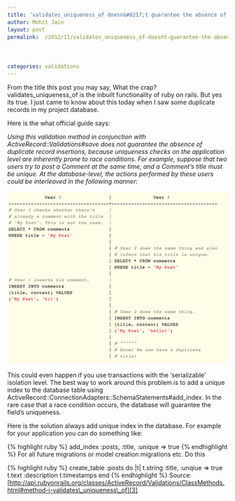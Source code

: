 ```yaml
---
title: 'validates_uniqueness_of doesn&#8217;t guarantee the absence of duplicate record insertions'
author: Mohit Jain
layout: post
permalink:  /2012/11/validates_uniqueness_of-doesnt-guarantee-the-absence-of-duplicate-record-insertions/



categories: validations
---
```


From the title this post you may say, What the crap? validates\_uniqueness\_of is the inbuilt functionality of ruby on rails. But yes its true. I just came to know about this today when I saw some duplicate records in my project database.

Here is the what official guide says:

*Using this validation method in conjunction with ActiveRecord::Validations#save does not guarantee the absence of duplicate record insertions, because uniqueness checks on the application level are inherently prone to race conditions. For example, suppose that two users try to post a Comment at the same time, and a Comment’s title must be unique. At the database-level, the actions performed by these users could be interleaved in the following manner:*

![Concurrency and integrity with validates_presence_of](/wp-content/uploads/2012/11/validates_uniqueness_of-.png?fit=554,43)

This could even happen if you use transactions with the ‘serializable’ isolation level. The best way to work around this problem is to add a unique index to the database table using ActiveRecord::ConnectionAdapters::SchemaStatements#add_index. In the rare case that a race condition occurs, the database will guarantee the field’s uniqueness.


Here is the solution always add unique index in the database. For example for your application you can do something like:

{% highlight ruby %}
add_index :posts, :title, :unique => true
{% endhighlight %}
For all future migrations or model creation migrations etc. Do this

{% highlight ruby %}
create_table :posts do |t|
    t.string :title, :unqiue => true
    t.text :description
    t.timestamps
end
{% endhighlight %}
Source: [http://api.rubyonrails.org/classes/ActiveRecord/Validations/ClassMethods.html#method-i-validates\_uniqueness\_of][3]

 [3]: http://api.rubyonrails.org/classes/ActiveRecord/Validations/ClassMethods.html#method-i-validates_uniqueness_of "http://api.rubyonrails.org/classes/ActiveRecord/Validations/ClassMethods.html#method-i-validates_uniqueness_of"
